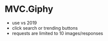 # MVC.Giphy
* use vs 2019
* click search or trending buttons
* requests are limited to 10 images/responses
